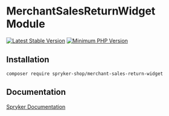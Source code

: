 # MerchantSalesReturnWidget Module
[![Latest Stable Version](https://poser.pugx.org/spryker-shop/merchant-sales-return-widget/v/stable.svg)](https://packagist.org/packages/spryker-shop/merchant-sales-return-widget)
[![Minimum PHP Version](https://img.shields.io/badge/php-%3E%3D%207.4-8892BF.svg)](https://php.net/)

## Installation

```
composer require spryker-shop/merchant-sales-return-widget
```

## Documentation

[Spryker Documentation](https://docs.spryker.com)
